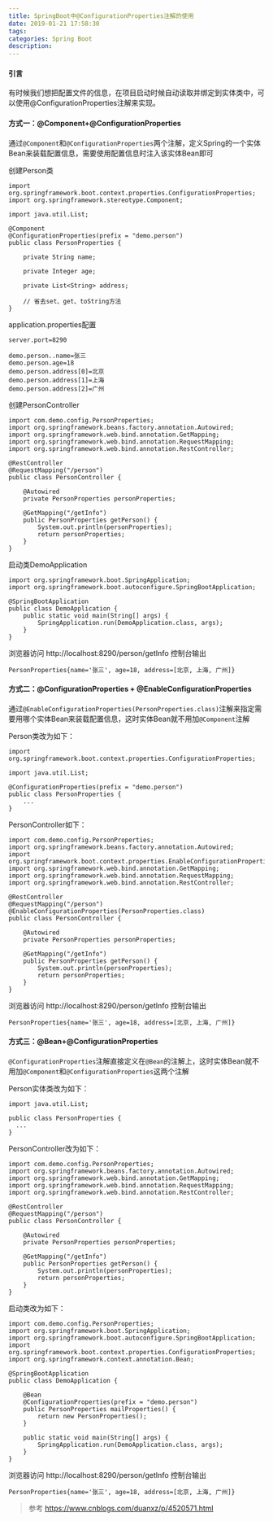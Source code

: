 ```yaml
---
title: SpringBoot中@ConfigurationProperties注解的使用
date: 2019-01-21 17:58:30
tags:
categories: Spring Boot
description: 
---
```



#### 引言
有时候我们想把配置文件的信息，在项目启动时候自动读取并绑定到实体类中，可以使用@ConfigurationProperties注解来实现。
#### 方式一：@Component+@ConfigurationProperties

通过`@Component`和`@ConfigurationProperties`两个注解，定义Spring的一个实体Bean来装载配置信息，需要使用配置信息时注入该实体Bean即可  

创建Person类  

```
import org.springframework.boot.context.properties.ConfigurationProperties;
import org.springframework.stereotype.Component;

import java.util.List;

@Component
@ConfigurationProperties(prefix = "demo.person")
public class PersonProperties {

    private String name;

    private Integer age;

    private List<String> address;

    // 省去set、get、toString方法
}
```
application.properties配置

```
server.port=8290

demo.person..name=张三
demo.person.age=18
demo.person.address[0]=北京
demo.person.address[1]=上海
demo.person.address[2]=广州
```
创建PersonController

```
import com.demo.config.PersonProperties;
import org.springframework.beans.factory.annotation.Autowired;
import org.springframework.web.bind.annotation.GetMapping;
import org.springframework.web.bind.annotation.RequestMapping;
import org.springframework.web.bind.annotation.RestController;

@RestController
@RequestMapping("/person")
public class PersonController {

    @Autowired
    private PersonProperties personProperties;

    @GetMapping("/getInfo")
    public PersonProperties getPerson() {
        System.out.println(personProperties);
        return personProperties;
    }
}
```
启动类DemoApplication

```
import org.springframework.boot.SpringApplication;
import org.springframework.boot.autoconfigure.SpringBootApplication;

@SpringBootApplication
public class DemoApplication {
    public static void main(String[] args) {
        SpringApplication.run(DemoApplication.class, args);
    }
}
```

浏览器访问 http://localhost:8290/person/getInfo 控制台输出  

```
PersonProperties{name='张三', age=18, address=[北京, 上海, 广州]}
```

#### 方式二：@ConfigurationProperties + @EnableConfigurationProperties
通过`@EnableConfigurationProperties(PersonProperties.class)`注解来指定需要用哪个实体Bean来装载配置信息，这时实体Bean就不用加`@Component`注解

Person类改为如下：

```
import org.springframework.boot.context.properties.ConfigurationProperties;

import java.util.List;

@ConfigurationProperties(prefix = "demo.person")
public class PersonProperties {
    ...
}
```
PersonController如下：

```
import com.demo.config.PersonProperties;
import org.springframework.beans.factory.annotation.Autowired;
import org.springframework.boot.context.properties.EnableConfigurationProperties;
import org.springframework.web.bind.annotation.GetMapping;
import org.springframework.web.bind.annotation.RequestMapping;
import org.springframework.web.bind.annotation.RestController;

@RestController
@RequestMapping("/person")
@EnableConfigurationProperties(PersonProperties.class)
public class PersonController {

    @Autowired
    private PersonProperties personProperties;

    @GetMapping("/getInfo")
    public PersonProperties getPerson() {
        System.out.println(personProperties);
        return personProperties;
    }
}
```

浏览器访问 http://localhost:8290/person/getInfo 控制台输出  

```
PersonProperties{name='张三', age=18, address=[北京, 上海, 广州]}
```

#### 方式三：@Bean+@ConfigurationProperties
`@ConfigurationProperties`注解直接定义在`@Bean`的注解上，这时实体Bean就不用加`@Component`和`@ConfigurationProperties`这两个注解  

Person实体类改为如下：

```
import java.util.List;

public class PersonProperties {
  ...
}
```
PersonController改为如下：

```
import com.demo.config.PersonProperties;
import org.springframework.beans.factory.annotation.Autowired;
import org.springframework.web.bind.annotation.GetMapping;
import org.springframework.web.bind.annotation.RequestMapping;
import org.springframework.web.bind.annotation.RestController;

@RestController
@RequestMapping("/person")
public class PersonController {

    @Autowired
    private PersonProperties personProperties;

    @GetMapping("/getInfo")
    public PersonProperties getPerson() {
        System.out.println(personProperties);
        return personProperties;
    }
}
```
启动类改为如下：

```
import com.demo.config.PersonProperties;
import org.springframework.boot.SpringApplication;
import org.springframework.boot.autoconfigure.SpringBootApplication;
import org.springframework.boot.context.properties.ConfigurationProperties;
import org.springframework.context.annotation.Bean;

@SpringBootApplication
public class DemoApplication {

    @Bean
    @ConfigurationProperties(prefix = "demo.person")
    public PersonProperties mailProperties() {
        return new PersonProperties();
    }

    public static void main(String[] args) {
        SpringApplication.run(DemoApplication.class, args);
    }
}
```

浏览器访问 http://localhost:8290/person/getInfo 控制台输出  

```
PersonProperties{name='张三', age=18, address=[北京, 上海, 广州]}
```
> 参考 https://www.cnblogs.com/duanxz/p/4520571.html
